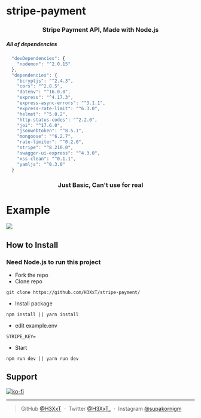 # stripe-payment

<h3 align="center">Stripe Payment API, Made with Node.js </h3>

<h5>All of dependencies</h5>

```js
  "devDependencies": {
    "nodemon": "^2.0.15"
  },
  "dependencies": {
    "bcryptjs": "^2.4.3",
    "cors": "^2.8.5",
    "dotenv": "^16.0.0",
    "express": "^4.17.3",
    "express-async-errors": "^3.1.1",
    "express-rate-limit": "^6.3.0",
    "helmet": "^5.0.2",
    "http-status-codes": "^2.2.0",
    "joi": "^17.6.0",
    "jsonwebtoken": "^8.5.1",
    "mongoose": "^6.2.7",
    "rate-limiter": "^0.2.0",
    "stripe": "^8.210.0",
    "swagger-ui-express": "^4.3.0",
    "xss-clean": "^0.1.1",
    "yamljs": "^0.3.0"
  }
```

<h3 align="center">
 <a>Just Basic, Can't use for real</a>
</h3>

# Example

![](https://cdn.discordapp.com/attachments/740561017083527179/955421200467775488/unknown.png)

## How to Install

### Need Node.js to run this project

- Fork the repo
- Clone repo

```
git clone https://github.com/H3XxT/stripe-payment/
```

- Install package

```
npm install || yarn install
```

- edit example.env

```
STRIPE_KEY=
```

- Start

```
npm run dev || yarn run dev
```

## Support

[![ko-fi](https://ko-fi.com/img/githubbutton_sm.svg)](https://ko-fi.com/L4L6ARTNW)

---

> GitHub [@H3XxT](https://github.com/H3XxT) &nbsp;&middot;&nbsp;
> Twitter [@H3XxT_](https://twitter.com/H3XxT_) &nbsp;&middot;&nbsp;
> Instagram [@supakornigm](https://instagram.com/supakornigm)

